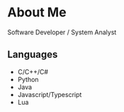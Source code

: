 # About Me
Software Developer / System Analyst
## Languages
- C/C++/C#
- Python
- Java
- Javascript/Typescript
- Lua
